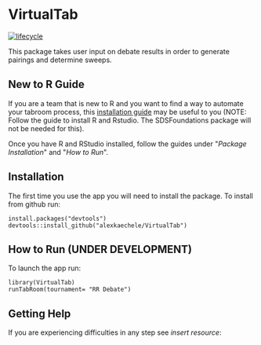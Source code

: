 # VirtualTab

[![lifecycle](https://img.shields.io/badge/lifecycle-experimental-orange.svg)](
  https://www.tidyverse.org/lifecycle/#experimental)

This package takes user input on debate results in order to generate pairings
and determine sweeps.

## New to R Guide

If you are a team that is new to R and you want to find a way to automate your
tabroom process, this [installation guide](https://courses.edx.org/courses/UTAustinX/UT.7.01x/3T2014/56c5437b88fa43cf828bff5371c6a924/) may be useful to you (NOTE: Follow the guide
to install R and Rstudio. The SDSFoundations package will not be needed for
this).

Once you have R and RStudio installed, follow the guides under "*Package
Installation*" and "*How to Run*".


## Installation

The first time you use the app you will need to install the package. To install
from github run:

```
install.packages("devtools")
devtools::install_github("alexkaechele/VirtualTab")
```

## How to Run (UNDER DEVELOPMENT)

To launch the app run:

```
library(VirtualTab)
runTabRoom(tournament= "RR Debate")
```

## Getting Help

If you are experiencing difficulties in any step see *insert resource*:
